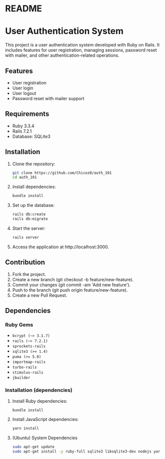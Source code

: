 # README

# User Authentication System

This project is a user authentication system developed with Ruby on Rails. It includes features for user registration, managing sessions, password reset with mailer, and other authentication-related operations.

## Features

- User registration
- User login
- User logout
- Password reset with mailer support

## Requirements

- Ruby 3.3.4
- Rails 7.2.1
- Database: SQLite3

## Installation

1. Clone the repository:

   ```sh
   git clone https://github.com/Chicoz0/auth_101
   cd auth_101

2. Install dependencies:

   ```sh
   bundle install

3. Set up the database:

   ```sh
   rails db:create
   rails db:migrate

4. Start the server:

   ```sh
   rails server

5. Access the application at http://localhost:3000.

## Contribution

1. Fork the project.
2. Create a new branch (git checkout -b feature/new-feature).
3. Commit your changes (git commit -am 'Add new feature').
4. Push to the branch (git push origin feature/new-feature).
5. Create a new Pull Request.

## Dependencies

### Ruby Gems
- `bcrypt (~> 3.1.7)`
- `rails (~> 7.2.1)`
- `sprockets-rails`
- `sqlite3 (>= 1.4)`
- `puma (>= 5.0)`
- `importmap-rails`
- `turbo-rails`
- `stimulus-rails`
- `jbuilder`

### Installation (dependencies)

1. Install Ruby dependencies:

   ```sh
   bundle install

2. Install JavaScript dependencies:

   ```sh
   yarn install

3. (Ubuntu) System Dependencies

   ```sh
   sudo apt-get update
   sudo apt-get install -y ruby-full sqlite3 libsqlite3-dev nodejs yarn